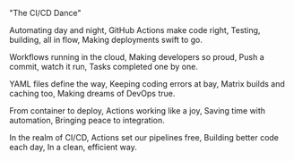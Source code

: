 "The CI/CD Dance"

Automating day and night, GitHub Actions make code right, Testing, building, all in flow, Making deployments swift to go.

Workflows running in the cloud, Making developers so proud, Push a commit, watch it run, Tasks completed one by one.

YAML files define the way, Keeping coding errors at bay, Matrix builds and caching too, Making dreams of DevOps true.

From container to deploy, Actions working like a joy, Saving time with automation, Bringing peace to integration.

In the realm of CI/CD, Actions set our pipelines free, Building better code each day, In a clean, efficient way.
